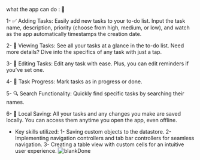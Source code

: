 what the app can do : 🚀
 
 1- ✅ Adding Tasks: Easily add new tasks to your to-do list. Input the task name, description, priority (choose from high, medium, or low), and watch as the app automatically timestamps the creation date.

 2- 📝 Viewing Tasks: See all your tasks at a glance in the to-do list. Need more details? Dive into the specifics of any task with just a tap.

 3- 🔄 Editing Tasks: Edit any task with ease. Plus, you can edit reminders if you've set one.

 4- 🚧 Task Progress: Mark tasks as in progress or done. 

 5- 🔍 Search Functionality: Quickly find specific tasks by searching their names. 

 6- 💾 Local Saving: All your tasks and any changes you make are saved locally. You can access them anytime you open the app, even offline.

- Key skills utilized:
1- Saving custom objects to the datastore.
2- Implementing navigation controllers and tab bar controllers for seamless navigation.
3- Creating a table view with custom cells for an intuitive user experience.
![blankDone](https://github.com/raneemashraf/ToDoApp/assets/56923695/dddd4984-9415-42ff-b404-abb1f8bc41f4)

